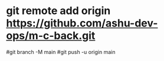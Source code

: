 # git remote add origin https://github.com/ashu-dev-ops/m-c-back.git
#git branch -M main
#git push -u origin main

